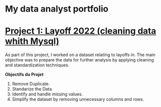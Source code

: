 # My data analyst portfolio

# [Project 1: Layoff 2022 (cleaning data whith Mysql)](https://github.com/jeff541/2022-layoff-data-cleaning-project/blob/main/data_cleaning.sql)

As part of this project, I worked on a dataset relating to layoffs in. 
The main objective was to prepare the data for further analysis by applying cleaning and standardization techniques.

**Objectifs du Projet**
  1. Remove Duplicate.
  2. Standarize the Data.
  3. Identify and handle missing values.
  4. Simplify the dataset by removing unnecessary columns and rows.
